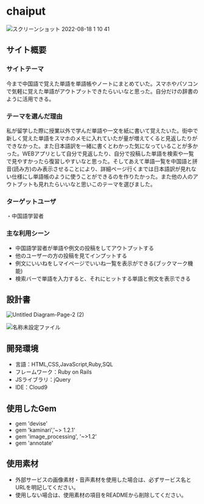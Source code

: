 # chaiput
![スクリーンショット 2022-08-18 1 10 41](https://user-images.githubusercontent.com/66726846/185189689-a685e39e-fe2a-41df-b4cc-115f084a1696.png)

## サイト概要
### サイトテーマ
今まで中国語で覚えた単語を単語帳やノートにまとめていた。スマホやパソコンで気軽に覚えた単語がアウトプットできたらいいなと思った。自分だけの辞書のように活用できる。
### テーマを選んだ理由
私が留学した際に授業以外で学んだ単語や一文を紙に書いて覚えたいた。街中で新しく覚えた単語をスマホのメモに入れていたが量が増えてくると見返したりができなかった。また日本語訳を一緒に書くとわかった気になっていることが多かった。WEBアプリとして自分で見返したり、自分で投稿した単語を検索や一覧で見やすかったら復習しやすいなと思った。そしてあえて単語一覧を中国語と拼音(読み方)のみ表示させることにより、詳細ページ行くまでは日本語訳が見れない仕様にし単語帳のように使うことができるのを作りたかった。また他の人のアウトプットも見れたらいいなと思いこのテーマを選びました。
### ターゲットユーザ
・中国語学習者

### 主な利用シーン
- 中国語学習者が単語や例文の投稿をしてアウトプットする
- 他のユーザーの方の投稿を見てインプットする
- 例文にいいねをしマイページでいいね一覧を表示ができる(ブックマーク機能)
- 検索バーで単語を入力すると、それにヒットする単語と例文を表示できる

## 設計書

![Untitled Diagram-Page-2 (2)](https://user-images.githubusercontent.com/66726846/184920448-fe5ad8a1-c8e5-4c82-b4de-c46c50f3e103.jpg)

![名称未設定ファイル](https://user-images.githubusercontent.com/66726846/190994897-8930606e-0306-465a-ab0e-b6f80284561c.jpg)


## 開発環境
- 言語：HTML,CSS,JavaScript,Ruby,SQL
- フレームワーク：Ruby on Rails
- JSライブラリ：jQuery
- IDE：Cloud9

## 使用したGem
- gem 'devise'
- gem 'kaminari','~> 1.2.1'
- gem 'image_processing', '~>1.2'
- gem 'annotate'


## 使用素材
- 外部サービスの画像素材・音声素材を使用した場合は、必ずサービス名とURLを明記してください。
- 使用しない場合は、使用素材の項目をREADMEから削除してください。

